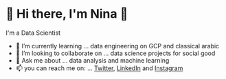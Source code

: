 # 🌊 Hi there, I'm Nina 👋

I'm a Data Scientist
- 🌱 I’m currently learning ... data engineering on GCP and classical arabic
- 👯 I’m looking to collaborate on ... data science projects for social good
- 💬 Ask me about ... data analysis and machine learning
- 📫 you can reach me on: ... [Twitter](https://twitter.com/IamNinaNadia), [LinkedIn](linkedin.com/in/ninanadia/) and [Instagram](https://www.instagram.com/iamninanadia/)
